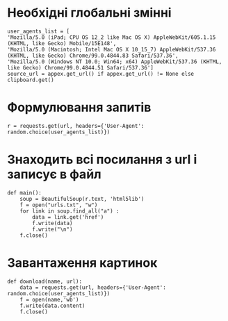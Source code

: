 # Необхідні глобальні змінні
	user_agents_list = [
    'Mozilla/5.0 (iPad; CPU OS 12_2 like Mac OS X) AppleWebKit/605.1.15 (KHTML, like Gecko) Mobile/15E148',
    'Mozilla/5.0 (Macintosh; Intel Mac OS X 10_15_7) AppleWebKit/537.36 (KHTML, like Gecko) Chrome/99.0.4844.83 Safari/537.36',
    'Mozilla/5.0 (Windows NT 10.0; Win64; x64) AppleWebKit/537.36 (KHTML, like Gecko) Chrome/99.0.4844.51 Safari/537.36']
	source_url = appex.get_url() if appex.get_url() != None else clipboard.get()

# Формулювання запитів
	r = requests.get(url, headers={'User-Agent': random.choice(user_agents_list)})

# Знаходить всі посилання з url і записує в файл

	def main():
		soup = BeautifulSoup(r.text, 'html5lib')
		f = open("urls.txt", "w")
		for link in soup.find_all("a") :
			data = link.get('href')
			f.write(data)
			f.write("\n")
		f.close()

# Завантаження картинок
	def download(name, url):
		data = requests.get(url, headers={'User-Agent': random.choice(user_agents_list)})
		f = open(name,'wb')
		f.write(data.content)
		f.close()

